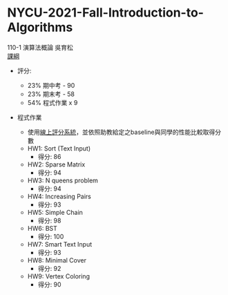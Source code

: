 # NYCU-2021-Fall-Introduction-to-Algorithms
110-1 演算法概論 吳育松<br/>
[課綱](https://timetable.nycu.edu.tw/?r=main/crsoutline&Acy=110&Sem=1&CrsNo=1187&lang=zh-tw)

- 評分:
  - 23% 期中考 - 90
  - 23% 期末考 - 58
  - 54% 程式作業 x 9
 
- 程式作業
  - 使用[線上評分系統](https://codesensor.cs.nycu.edu.tw/)，並依照助教給定之baseline與同學的性能比較取得分數
  - HW1: Sort (Text Input)
    - 得分: 86
  - HW2: Sparse Matrix
    - 得分: 94
  - HW3: N queens problem
    - 得分: 94
  - HW4: Increasing Pairs
    - 得分: 93
  - HW5: Simple Chain
    - 得分: 98
  - HW6: BST
    - 得分: 100
  - HW7: Smart Text Input
    - 得分: 93
  - HW8: Minimal Cover
    - 得分: 92
  - HW9: Vertex Coloring
    - 得分: 90
